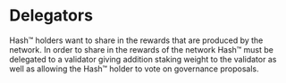 # Delegators

Hash™ holders want to share in the rewards that are produced by the network. In order to share in the rewards of the network Hash™ must be delegated to a validator giving addition staking weight to the validator as well as allowing the Hash™ holder to vote on governance proposals.



